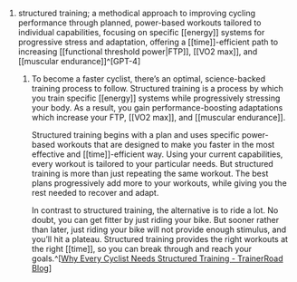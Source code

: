 1. structured training; a methodical approach to improving cycling performance through planned, power-based workouts tailored to individual capabilities, focusing on specific [[energy]] systems for progressive stress and adaptation, offering a [[time]]-efficient path to increasing [[functional threshold power|FTP]], [[VO2 max]], and [[muscular endurance]]^[GPT-4]
	1. To become a faster cyclist, there’s an optimal, science-backed training process to follow. Structured training is a process by which you train specific [[energy]] systems while progressively stressing your body. As a result, you gain performance-boosting adaptations which increase your FTP, [[VO2 max]], and [[muscular endurance]].
	   
	   Structured training begins with a plan and uses specific power-based workouts that are designed to make you faster in the most effective and [[time]]-efficient way. Using your current capabilities, every workout is tailored to your particular needs. But structured training is more than just repeating the same workout. The best plans progressively add more to your workouts, while giving you the rest needed to recover and adapt.
	   
	   In contrast to structured training, the alternative is to ride a lot. No doubt, you can get fitter by just riding your bike. But sooner rather than later, just riding your bike will not provide enough stimulus, and you’ll hit a plateau. Structured training provides the right workouts at the right [[time]], so you can break through and reach your goals.^[[Why Every Cyclist Needs Structured Training - TrainerRoad Blog](https://www.trainerroad.com/blog/why-every-cyclist-needs-structured-training/)]